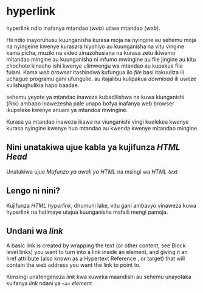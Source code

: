 # hyperlink

hyperlink ndio inafanya mtandao (*web*) uitwe mtandao (*web*). 

Hii ndio inayoruhusu kuunganisha kurasa moja na nyingine au sehemu moja na nyingeine kwenye kurasara hiyohiyo au kuunganisha na vitu vingine kama picha, muziki na video zinazohusiana na kurasa zetu ikiwemo mitandao mingine au kuunganisha ni mfumo mwingine au file jingine au kitu chochote kinacho ishi kwenye ulimwengu wa mtandao au kupakua file fulani. Kama *web browser* itashindwa kufungua ilo *file* basi itakuuliza ili uchague programu gani ufungulie. au itajalibu kulipakua *download* ili uweze kulishughulikia hapo baadae.

sehemu  yeyote ya mtandao  inaweza kubadilishwa na kuwa kiunganishi (*link*) ambapo inawezesha pale unapo bofya inafanya web browser ikupeleke kwenye anuani ya mtandoa mwingine.

Kurasa ya mtandao inaweza ikawa na viunganishi vingi kuelekea kwenye kurasa nyingine kwenye huo mtandao au kwenda kwenye mitandao mingine


## Nini unatakiwa ujue kabla ya kujifunza *HTML Head*
Unatakiwa ujue *Mafunzo ya awali ya HTML* na msingi wa *HTML text*

## Lengo ni nini?
Kujifunza *HTML hyperlink*, dhumuni lake, vitu gani ambavyo vinaweza kuwa hyperlink na hatimaye utajua kuunganisha mafaili mengi pamoja.

## Undani wa *link*
A basic link is created by wrapping the text (or other content, see Block level links) you want to turn into a link inside an <a> element, and giving it an href attribute (also known as a Hypertext Reference , or target) that will contain the web address you want the link to point to.

Kimsingi unatengeneza *link* kwa kuweka maandishi au sehemu unayotaka kuifanya *link* ndani ya `<a>` *element* 




